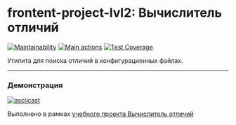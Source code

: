 # frontent-project-lvl2: Вычислитель отличий

[![Maintainability](https://api.codeclimate.com/v1/badges/0252d61fc158cc046f34/maintainability)](https://codeclimate.com/github/Melchukova/frontend-project-lvl2/maintainability)
[![Main actions](https://github.com/Melchukova/frontend-project-lvl2/workflows/.github/workflows/main.yml/badge.svg)](https://github.com/Melchukova/frontend-project-lvl2/actions)
[![Test Coverage](https://api.codeclimate.com/v1/badges/0252d61fc158cc046f34/test_coverage)](https://codeclimate.com/github/Melchukova/frontend-project-lvl2/test_coverage)

Утилита для поиска отличий в конфигурационных файлах.
____
### Демонстрация
[![asciicast](https://asciinema.org/a/85TVIpd7p7ZOO1GGuSVZrRWYD.png)](https://asciinema.org/a/85TVIpd7p7ZOO1GGuSVZrRWYD) 

Выполнено в рамках [учебного проекта Вычислитель отличий](https://ru.hexlet.io/professions/frontend/projects/46)
